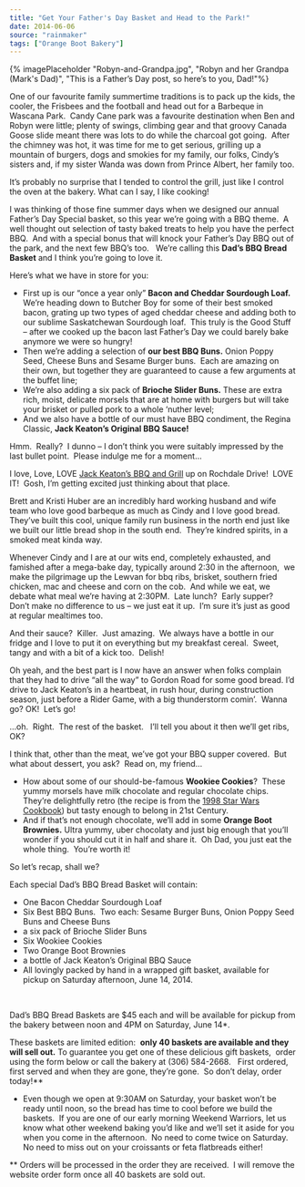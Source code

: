 ```yaml
---
title: "Get Your Father's Day Basket and Head to the Park!"
date: 2014-06-06
source: "rainmaker"
tags: ["Orange Boot Bakery"]
---
```

{% imagePlaceholder "Robyn-and-Grandpa.jpg", "Robyn and her Grandpa (Mark's Dad)", "This is a Father’s Day post, so here’s to you, Dad!"%}

One of our favourite family summertime traditions is to pack up the kids, the cooler, the Frisbees and the football and head out for a Barbeque in Wascana Park.  Candy Cane park was a favourite destination when Ben and Robyn were little; plenty of swings, climbing gear and that groovy Canada Goose slide meant there was lots to do while the charcoal got going.  After the chimney was hot, it was time for me to get serious, grilling up a mountain of burgers, dogs and smokies for my family, our folks, Cindy’s sisters and, if my sister Wanda was down from Prince Albert, her family too.

It’s probably no surprise that I tended to control the grill, just like I control the oven at the bakery. What can I say, I like cooking!

I was thinking of those fine summer days when we designed our annual Father’s Day Special basket, so this year we’re going with a BBQ theme.  A well thought out selection of tasty baked treats to help you have the perfect BBQ.  And with a special bonus that will knock your Father’s Day BBQ out of the park, and the next few BBQ’s too.   We’re calling this **Dad’s BBQ Bread Basket** and I think you’re going to love it.

Here’s what we have in store for you:

- First up is our “once a year only” **Bacon and Cheddar Sourdough Loaf.** We’re heading down to Butcher Boy for some of their best smoked bacon, grating up two types of aged cheddar cheese and adding both to our sublime Saskatchewan Sourdough loaf.  This truly is the Good Stuff – after we cooked up the bacon last Father’s Day we could barely bake anymore we were so hungry!
- Then we’re adding a selection of **our best BBQ Buns.** Onion Poppy Seed, Cheese Buns and Sesame Burger buns.  Each are amazing on their own, but together they are guaranteed to cause a few arguments at the buffet line;
- We’re also adding a six pack of **Brioche Slider Buns.** These are extra rich, moist, delicate morsels that are at home with burgers but will take your brisket or pulled pork to a whole ‘nuther level;
- And we also have a bottle of our must have BBQ condiment, the Regina Classic, **Jack Keaton’s Original BBQ Sauce!**

Hmm.  Really?  I dunno – I don’t think you were suitably impressed by the last bullet point.  Please indulge me for a moment…

I love, Love, LOVE [Jack Keaton’s BBQ and Grill](http://www.jackkeatons.com/) up on Rochdale Drive!  LOVE IT!  Gosh, I’m getting excited just thinking about that place.

Brett and Kristi Huber are an incredibly hard working husband and wife team who love good barbeque as much as Cindy and I love good bread. They’ve built this cool, unique family run business in the north end just like we built our little bread shop in the south end.  They’re kindred spirits, in a smoked meat kinda way.

Whenever Cindy and I are at our wits end, completely exhausted, and famished after a mega-bake day, typically around 2:30 in the afternoon,  we make the pilgrimage up the Lewvan for bbq ribs, brisket, southern fried chicken, mac and cheese and corn on the cob.  And while we eat, we debate what meal we’re having at 2:30PM.  Late lunch?  Early supper?  Don’t make no difference to us – we just eat it up.  I’m sure it’s just as good at regular mealtimes too.

And their sauce?  Killer.  Just amazing.  We always have a bottle in our fridge and I love to put it on everything but my breakfast cereal.  Sweet, tangy and with a bit of a kick too.  Delish!

Oh yeah, and the best part is I now have an answer when folks complain that they had to drive “all the way” to Gordon Road for some good bread. I’d drive to Jack Keaton’s in a heartbeat, in rush hour, during construction season, just before a Rider Game, with a big thunderstorm comin’.  Wanna go? OK!  Let’s go!

…oh.  Right.  The rest of the basket.   I’ll tell you about it then we’ll get ribs, OK?

I think that, other than the meat, we’ve got your BBQ supper covered.  But what about dessert, you ask?  Read on, my friend…

- How about some of our should-be-famous **Wookiee Cookies**?  These yummy morsels have milk chocolate and regular chocolate chips.  They’re delightfully retro (the recipe is from the [1998 Star Wars Cookbook](http://starwars.wikia.com/wiki/The_Star_Wars_Cookbook:_Wookiee_Cookies_and_Other_Galactic_Recipes)) but tasty enough to belong in 21st Century.
- And if that’s not enough chocolate, we’ll add in some **Orange Boot Brownies.** Ultra yummy, uber chocolaty and just big enough that you’ll wonder if you should cut it in half and share it.  Oh Dad, you just eat the whole thing.  You’re worth it!

So let’s recap, shall we?

Each special Dad’s BBQ Bread Basket will contain:

- One Bacon Cheddar Sourdough Loaf
- Six Best BBQ Buns.  Two each: Sesame Burger Buns, Onion Poppy Seed Buns and Cheese Buns
- a six pack of Brioche Slider Buns
- Six Wookiee Cookies
- Two Orange Boot Brownies
- a bottle of Jack Keaton’s Original BBQ Sauce
- All lovingly packed by hand in a wrapped gift basket, available for pickup on Saturday afternoon, June 14, 2014.

 

Dad’s BBQ Bread Baskets are $45 each and will be available for pickup from the bakery between noon and 4PM on Saturday, June 14*.

These baskets are limited edition:  **only 40 baskets are available and they will sell out.** To guarantee you get one of these delicious gift baskets,  order using the form below or call the bakery at (306) 584-2668.   First ordered, first served and when they are gone, they’re gone.  So don’t delay, order today!**

* Even though we open at 9:30AM on Saturday, your basket won’t be ready until noon, so the bread has time to cool before we build the baskets.  If you are one of our early morning Weekend Warriors, let us know what other weekend baking you’d like and we’ll set it aside for you when you come in the afternoon.  No need to come twice on Saturday.  No need to miss out on your croissants or feta flatbreads either!

** Orders will be processed in the order they are received.  I will remove the website order form once all 40 baskets are sold out.